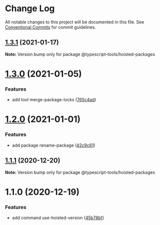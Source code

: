 # Change Log

All notable changes to this project will be documented in this file.
See [Conventional Commits](https://conventionalcommits.org) for commit guidelines.

## [1.3.1](https://github.com/typescript-tools/typescript-tools/compare/@typescript-tools/hoisted-packages@1.3.0...@typescript-tools/hoisted-packages@1.3.1) (2021-01-17)

**Note:** Version bump only for package @typescript-tools/hoisted-packages





# [1.3.0](https://github.com/typescript-tools/typescript-tools/compare/@typescript-tools/hoisted-packages@1.2.0...@typescript-tools/hoisted-packages@1.3.0) (2021-01-05)


### Features

* add tool merge-package-locks ([765c4ad](https://github.com/typescript-tools/typescript-tools/commit/765c4ad9de6e7a752f68332d896b5eb5c564109d))





# [1.2.0](https://github.com/typescript-tools/typescript-tools/compare/@typescript-tools/hoisted-packages@1.1.1...@typescript-tools/hoisted-packages@1.2.0) (2021-01-01)


### Features

* add package rename-package ([42c9c61](https://github.com/typescript-tools/typescript-tools/commit/42c9c61524dc58244a64bf01699dbc737504a111))





## [1.1.1](https://github.com/typescript-tools/typescript-tools/compare/@typescript-tools/hoisted-packages@1.1.0...@typescript-tools/hoisted-packages@1.1.1) (2020-12-20)

**Note:** Version bump only for package @typescript-tools/hoisted-packages





# 1.1.0 (2020-12-19)


### Features

* add command use-hoisted-version ([45b78bf](https://github.com/typescript-tools/typescript-tools/commit/45b78bf890fb17b6d9aa07f6ce45882ac9eaeebf))
